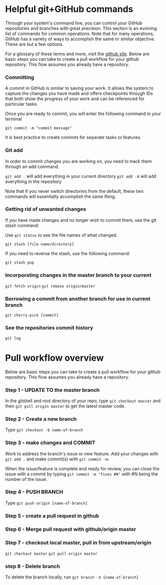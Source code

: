 
# Helpful git+GitHub commands

Through your system's command line, you can control your GitHub repositories and branches with great precision. 
This section is an evolving list of commands for common operations. Note that for many operations, GitHub has a variety of ways to accomplish the same or similar objective. These are but a few options.

For a glossary of these terms and more, visit the [github site](https://help.github.com/en/articles/github-glossary). Below are basic steps you can take to create a pull workflow for your github repository.  This flow assumes you already have a repository.


### Committing 

A commit in GitHub is similar to saving your work. It allows the system to capture the changes you have made and offers checkpoints through IDs that both show the progress of your work and can be referenced for particular tasks.

Once you are ready to commit, you will enter the following command in your terminal

`git commit -m "commit message"`

It is best practice to create commits for separate tasks or features.

### Git add

In order to commit changes you are working on, you need to track them through an add command.

`git add .` will add everything in your current directory
`git add -A` will add everything in the repository

Note that if you never switch directories from the default, these two commands will essentially accomplish the same thing.

### Getting rid of unwanted changes

If you have made changes and no longer wish to commit them, use the git stash command:

Use `git status` to see the file names of what changed. 

`git stash [file name/directory]`

If you need to reverse the stash, use the following command:

`git stash pop`

### Incorporating changes in the master branch to your current

`git fetch origin`
`git rebase origin/master`


### Borrowing a commit from another branch for use in current branch

`git cherry-pick [commit]`

### See the repositories commit history

`git log`

# Pull workflow overview

Below are basic steps you can take to create a pull workflow for your github repository.  This flow assumes you already have a repository.

### Step 1 - UPDATE TO the master branch
In the gitshell and root directory of your repo, type `git checkout master` and then `git pull origin master`  to get the latest master code.

### Step 2 - Create a new branch
Type `git checkout -b name-of-branch`

### Step 3 - make changes and COMMIT
Work to address the branch's issue or new feature. Add your changes with `git add .` and make commit(s) with `git commit -m`. 

When the issue/feature is complete and ready for review, you can close the issue with a commit by typing  `git commit -m "fixes #N"`  with #N being the number of the issue. 

### Step 4 - PUSH BRANCH
Type `git push origin [name-of-branch]`

### Step 5 - create a pull request in github

### Step 6 - Merge pull request with github/origin master 

### Step 7 - checkout local master, pull in from upstream/origin
`git checkout master`
`git pull origin master`

### step 8 - Delete branch
To delete the branch locally, run `git branch -d {name-of-branch}`


```python

```
